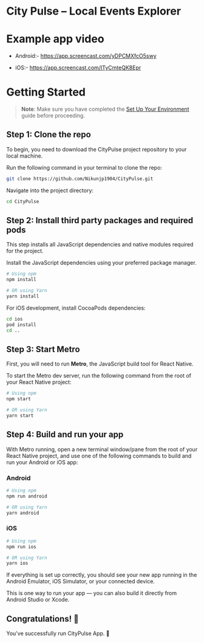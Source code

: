 # City Pulse – Local Events Explorer

# Example app video
- Android:- https://app.screencast.com/yDPCMXfcO5swy

- iOS:- https://app.screencast.com/ITyCmteQK8Epr

# Getting Started

> **Note**: Make sure you have completed the [Set Up Your Environment](https://reactnative.dev/docs/set-up-your-environment) guide before proceeding.

## Step 1: Clone the repo

To begin, you need to download the CityPulse project repository to your local machine.

Run the following command in your terminal to clone the repo:

```sh
git clone https://github.com/Nikunjp1904/CityPulse.git
```
Navigate into the project directory:
```sh
cd CityPulse
```

## Step 2: Install third party packages and required pods

This step installs all JavaScript dependencies and native modules required for the project.

Install the JavaScript dependencies using your preferred package manager.

```sh
# Using npm
npm install

# OR using Yarn
yarn install
```

For iOS development, install CocoaPods dependencies:
```sh
cd ios
pod install
cd ..
```

## Step 3: Start Metro

First, you will need to run **Metro**, the JavaScript build tool for React Native.

To start the Metro dev server, run the following command from the root of your React Native project:

```sh
# Using npm
npm start

# OR using Yarn
yarn start
```

## Step 4: Build and run your app

With Metro running, open a new terminal window/pane from the root of your React Native project, and use one of the following commands to build and run your Android or iOS app:

### Android

```sh
# Using npm
npm run android

# OR using Yarn
yarn android
```

### iOS

```sh
# Using npm
npm run ios

# OR using Yarn
yarn ios
```

If everything is set up correctly, you should see your new app running in the Android Emulator, iOS Simulator, or your connected device.

This is one way to run your app — you can also build it directly from Android Studio or Xcode.

## Congratulations! :tada:

You've successfully run CityPulse App. :partying_face:

